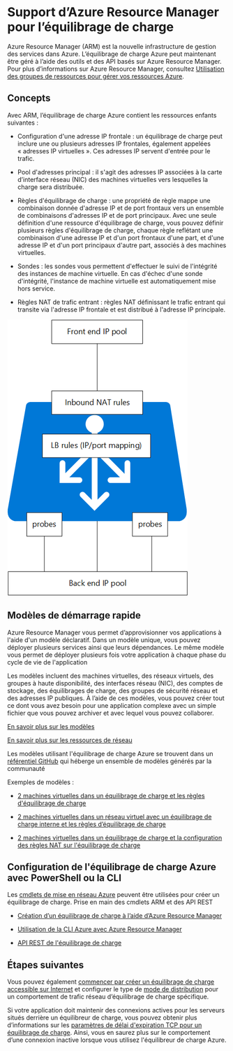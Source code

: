 <properties
   pageTitle="Aperçu du support d’Azure Resource Manager pour l’équilibrage de charge | Microsoft Azure"
   description="Utilisation de Powershell pour l’équilibrage de charge avec Azure Resource Manager (ARM) en version préliminaire Utilisation de modèles pour l'équilibrage de charge"
   services="load-balancer"
   documentationCenter="na"
   authors="joaoma"
   manager="carmonm"
   editor="tysonn" />
<tags
   ms.service="load-balancer"
   ms.devlang="na"
   ms.topic="article"
   ms.tgt_pltfrm="na"
   ms.workload="infrastructure-services"
   ms.date="01/21/2016"
   ms.author="joaoma" />


# Support d’Azure Resource Manager pour l’équilibrage de charge 

Azure Resource Manager (ARM) est la nouvelle infrastructure de gestion des services dans Azure. L’équilibrage de charge Azure peut maintenant être géré à l’aide des outils et des API basés sur Azure Resource Manager. Pour plus d’informations sur Azure Resource Manager, consultez [Utilisation des groupes de ressources pour gérer vos ressources Azure](../azure-preview-portal-using-resource-groups.md).

## Concepts

Avec ARM, l’équilibrage de charge Azure contient les ressources enfants suivantes :

- Configuration d'une adresse IP frontale : un équilibrage de charge peut inclure une ou plusieurs adresses IP frontales, également appelées « adresses IP virtuelles ». Ces adresses IP servent d'entrée pour le trafic.

- Pool d'adresses principal : il s'agit des adresses IP associées à la carte d’interface réseau (NIC) des machines virtuelles vers lesquelles la charge sera distribuée.

- Règles d'équilibrage de charge : une propriété de règle mappe une combinaison donnée d'adresse IP et de port frontaux vers un ensemble de combinaisons d'adresses IP et de port principaux. Avec une seule définition d'une ressource d'équilibrage de charge, vous pouvez définir plusieurs règles d'équilibrage de charge, chaque règle reflétant une combinaison d'une adresse IP et d'un port frontaux d'une part, et d'une adresse IP et d'un port principaux d'autre part, associés à des machines virtuelles.

- Sondes : les sondes vous permettent d'effectuer le suivi de l'intégrité des instances de machine virtuelle. En cas d'échec d'une sonde d'intégrité, l'instance de machine virtuelle est automatiquement mise hors service.

- Règles NAT de trafic entrant : règles NAT définissant le trafic entrant qui transite via l'adresse IP frontale et est distribué à l'adresse IP principale.


![](./media/load-balancer-arm/load-balancer-arm.png)



## Modèles de démarrage rapide
Azure Resource Manager vous permet d’approvisionner vos applications à l'aide d'un modèle déclaratif. Dans un modèle unique, vous pouvez déployer plusieurs services ainsi que leurs dépendances. Le même modèle vous permet de déployer plusieurs fois votre application à chaque phase du cycle de vie de l'application

Les modèles incluent des machines virtuelles, des réseaux virtuels, des groupes à haute disponibilité, des interfaces réseau (NIC), des comptes de stockage, des équilibrages de charge, des groupes de sécurité réseau et des adresses IP publiques. À l’aide de ces modèles, vous pouvez créer tout ce dont vous avez besoin pour une application complexe avec un simple fichier que vous pouvez archiver et avec lequel vous pouvez collaborer.

[En savoir plus sur les modèles](http://go.microsoft.com/fwlink/?LinkId=544798)

[En savoir plus sur les ressources de réseau](../resource-groups-networking)

Les modèles utilisant l'équilibrage de charge Azure se trouvent dans un [référentiel GitHub](https://github.com/Azure/azure-quickstart-templates) qui héberge un ensemble de modèles générés par la communauté

Exemples de modèles :

- [2 machines virtuelles dans un équilibrage de charge et les règles d'équilibrage de charge](http://go.microsoft.com/fwlink/?LinkId=544799)

- [2 machines virtuelles dans un réseau virtuel avec un équilibrage de charge interne et les règles d’équilibrage de charge](http://go.microsoft.com/fwlink/?LinkId=544800)

- [2 machines virtuelles dans un équilibrage de charge et la configuration des règles NAT sur l'équilibrage de charge](http://go.microsoft.com/fwlink/?LinkId=544801)


## Configuration de l'équilibrage de charge Azure avec PowerShell ou la CLI

Les [cmdlets de mise en réseau Azure](https://msdn.microsoft.com/library/azure/mt163510.aspx) peuvent être utilisées pour créer un équilibrage de charge. Prise en main des cmdlets ARM et des API REST

- [Création d’un équilibrage de charge à l’aide d’Azure Resource Manager](load-balancer-get-started-internet-arm-ps.md)

- [Utilisation de la CLI Azure avec Azure Resource Manager](../xplat-cli-azure-resource-manager)

- [API REST de l'équilibrage de charge](https://msdn.microsoft.com/library/azure/mt163651.aspx)


## Étapes suivantes

Vous pouvez également [commencer par créer un équilibrage de charge accessible sur Internet](load-balancer-get-started-internet-arm-ps.md) et configurer le type de [mode de distribution](load-balancer-distribution-mode.md) pour un comportement de trafic réseau d’équilibrage de charge spécifique.

Si votre application doit maintenir des connexions actives pour les serveurs situés derrière un équilibreur de charge, vous pouvez obtenir plus d’informations sur les [paramètres de délai d'expiration TCP pour un équilibrage de charge](load-balancer-tcp-idle-timeout.md). Ainsi, vous en saurez plus sur le comportement d’une connexion inactive lorsque vous utilisez l'équilibreur de charge Azure.

<!---HONumber=AcomDC_0218_2016-->